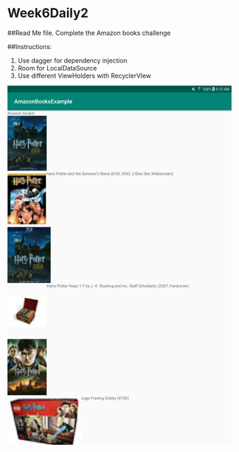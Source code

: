 # Week6Daily2

##Read Me file.
Complete the Amazon books challenge


##Instructions: 
1. Use dagger for dependency injection
2. Room for LocalDataSource
3. Use different ViewHolders with RecyclerVIew

![alt text][Ejercicio1]

[Ejercicio1]:  https://github.com/bCalatayudG/Week6-Daily2/blob/master/Screenshots/screenshot1.png
